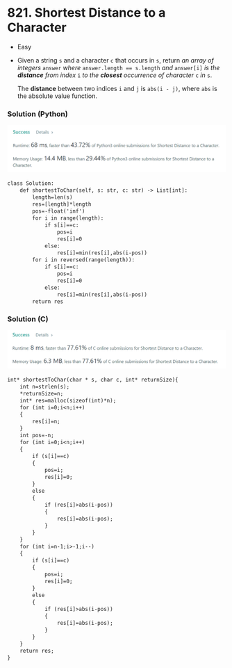 # 821. Shortest Distance to a Character

* Easy
*   Given a string `s` and a character `c` that occurs in `s`, return _an array of integers_ `answer` _where_ `answer.length == s.length` _and_ `answer[i]` _is the **distance** from index_ `i` _to the **closest** occurrence of character_ `c` _in_ `s`.

    The **distance** between two indices `i` and `j` is `abs(i - j)`, where `abs` is the absolute value function.

### Solution (Python)

![](<../.gitbook/assets/image (1).png>)

```
class Solution:
    def shortestToChar(self, s: str, c: str) -> List[int]:
        length=len(s)
        res=[length]*length
        pos=-float('inf')
        for i in range(length):
            if s[i]==c:
                pos=i
                res[i]=0
            else:
                res[i]=min(res[i],abs(i-pos))
        for i in reversed(range(length)):
            if s[i]==c:
                pos=i
                res[i]=0
            else:
                res[i]=min(res[i],abs(i-pos))      
        return res
```

### Solution (C)

![](<../.gitbook/assets/image (7) (1) (1) (1).png>)

```
int* shortestToChar(char * s, char c, int* returnSize){
    int n=strlen(s);
    *returnSize=n;
    int* res=malloc(sizeof(int)*n);
    for (int i=0;i<n;i++)
    {
        res[i]=n;
    }
    int pos=-n;
    for (int i=0;i<n;i++)
    {
        if (s[i]==c)
        {
            pos=i;
            res[i]=0;
        }
        else
        {
            if (res[i]>abs(i-pos))
            {
                res[i]=abs(i-pos);
            }
        }
    }
    for (int i=n-1;i>-1;i--)
    {
        if (s[i]==c)
        {
            pos=i;
            res[i]=0;
        }
        else
        {
            if (res[i]>abs(i-pos))
            {
                res[i]=abs(i-pos);
            }
        }
    }
    return res;
}
```

